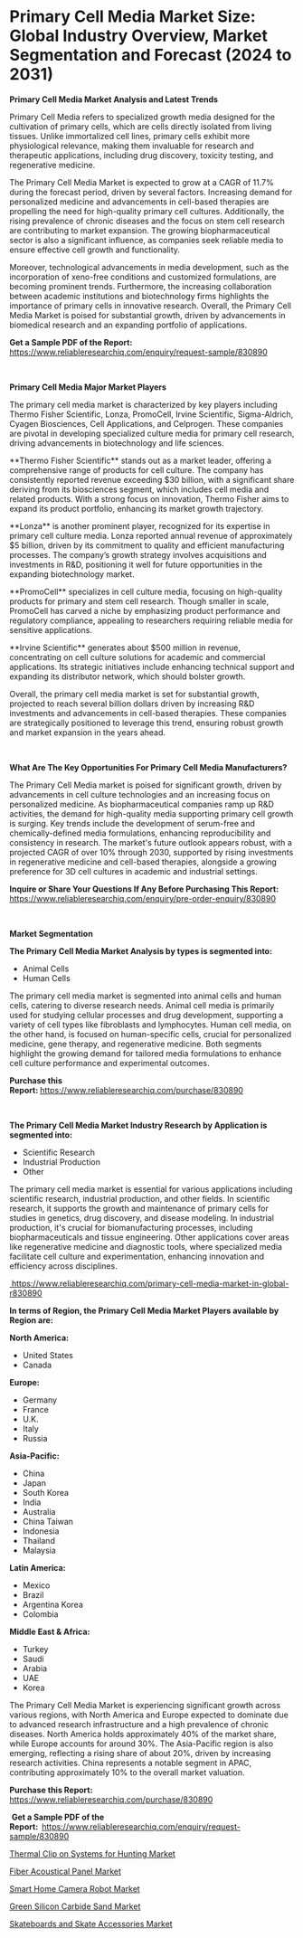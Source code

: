 <p><h1>Primary Cell Media Market Size: Global Industry Overview, Market Segmentation and Forecast (2024 to 2031)</h1></p><p><strong>Primary Cell Media Market Analysis and Latest Trends</strong></p>
<p><p>Primary Cell Media refers to specialized growth media designed for the cultivation of primary cells, which are cells directly isolated from living tissues. Unlike immortalized cell lines, primary cells exhibit more physiological relevance, making them invaluable for research and therapeutic applications, including drug discovery, toxicity testing, and regenerative medicine.</p><p>The Primary Cell Media Market is expected to grow at a CAGR of 11.7% during the forecast period, driven by several factors. Increasing demand for personalized medicine and advancements in cell-based therapies are propelling the need for high-quality primary cell cultures. Additionally, the rising prevalence of chronic diseases and the focus on stem cell research are contributing to market expansion. The growing biopharmaceutical sector is also a significant influence, as companies seek reliable media to ensure effective cell growth and functionality.</p><p>Moreover, technological advancements in media development, such as the incorporation of xeno-free conditions and customized formulations, are becoming prominent trends. Furthermore, the increasing collaboration between academic institutions and biotechnology firms highlights the importance of primary cells in innovative research. Overall, the Primary Cell Media Market is poised for substantial growth, driven by advancements in biomedical research and an expanding portfolio of applications.</p></p>
<p><strong>Get a Sample PDF of the Report:&nbsp;</strong> <a href="https://www.reliableresearchiq.com/enquiry/request-sample/830890?utm_campaign=100&utm_medium=2&utm_source=Github&utm_content=ia&utm_term=13102024&utm_id=primary-cell-media">https://www.reliableresearchiq.com/enquiry/request-sample/830890</a></p>
<p>&nbsp;</p>
<p><strong>Primary Cell Media Major Market Players</strong></p>
<p><p>The primary cell media market is characterized by key players including Thermo Fisher Scientific, Lonza, PromoCell, Irvine Scientific, Sigma-Aldrich, Cyagen Biosciences, Cell Applications, and Celprogen. These companies are pivotal in developing specialized culture media for primary cell research, driving advancements in biotechnology and life sciences.</p><p>**Thermo Fisher Scientific** stands out as a market leader, offering a comprehensive range of products for cell culture. The company has consistently reported revenue exceeding $30 billion, with a significant share deriving from its biosciences segment, which includes cell media and related products. With a strong focus on innovation, Thermo Fisher aims to expand its product portfolio, enhancing its market growth trajectory.</p><p>**Lonza** is another prominent player, recognized for its expertise in primary cell culture media. Lonza reported annual revenue of approximately $5 billion, driven by its commitment to quality and efficient manufacturing processes. The company’s growth strategy involves acquisitions and investments in R&D, positioning it well for future opportunities in the expanding biotechnology market.</p><p>**PromoCell** specializes in cell culture media, focusing on high-quality products for primary and stem cell research. Though smaller in scale, PromoCell has carved a niche by emphasizing product performance and regulatory compliance, appealing to researchers requiring reliable media for sensitive applications.</p><p>**Irvine Scientific** generates about $500 million in revenue, concentrating on cell culture solutions for academic and commercial applications. Its strategic initiatives include enhancing technical support and expanding its distributor network, which should bolster growth.</p><p>Overall, the primary cell media market is set for substantial growth, projected to reach several billion dollars driven by increasing R&D investments and advancements in cell-based therapies. These companies are strategically positioned to leverage this trend, ensuring robust growth and market expansion in the years ahead.</p></p>
<p>&nbsp;</p>
<p><strong>What Are The Key Opportunities For Primary Cell Media Manufacturers?</strong></p>
<p><p>The Primary Cell Media market is poised for significant growth, driven by advancements in cell culture technologies and an increasing focus on personalized medicine. As biopharmaceutical companies ramp up R&D activities, the demand for high-quality media supporting primary cell growth is surging. Key trends include the development of serum-free and chemically-defined media formulations, enhancing reproducibility and consistency in research. The market's future outlook appears robust, with a projected CAGR of over 10% through 2030, supported by rising investments in regenerative medicine and cell-based therapies, alongside a growing preference for 3D cell cultures in academic and industrial settings.</p></p>
<p><strong>Inquire or Share Your Questions If Any Before Purchasing This Report:</strong> <a href="https://www.reliableresearchiq.com/enquiry/pre-order-enquiry/830890?utm_campaign=100&utm_medium=2&utm_source=Github&utm_content=ia&utm_term=13102024&utm_id=primary-cell-media">https://www.reliableresearchiq.com/enquiry/pre-order-enquiry/830890</a></p>
<p>&nbsp;</p>
<p><strong>Market Segmentation</strong></p>
<p><strong>The Primary Cell Media Market Analysis by types is segmented into:</strong></p>
<p><ul><li>Animal Cells</li><li>Human Cells</li></ul></p>
<p><p>The primary cell media market is segmented into animal cells and human cells, catering to diverse research needs. Animal cell media is primarily used for studying cellular processes and drug development, supporting a variety of cell types like fibroblasts and lymphocytes. Human cell media, on the other hand, is focused on human-specific cells, crucial for personalized medicine, gene therapy, and regenerative medicine. Both segments highlight the growing demand for tailored media formulations to enhance cell culture performance and experimental outcomes.</p></p>
<p><strong>Purchase this Report:&nbsp;</strong><a href="https://www.reliableresearchiq.com/purchase/830890?utm_campaign=100&utm_medium=2&utm_source=Github&utm_content=ia&utm_term=13102024&utm_id=primary-cell-media">https://www.reliableresearchiq.com/purchase/830890</a></p>
<p>&nbsp;</p>
<p><strong>The Primary Cell Media Market Industry Research by Application is segmented into:</strong></p>
<p><ul><li>Scientific Research</li><li>Industrial Production</li><li>Other</li></ul></p>
<p><p>The primary cell media market is essential for various applications including scientific research, industrial production, and other fields. In scientific research, it supports the growth and maintenance of primary cells for studies in genetics, drug discovery, and disease modeling. In industrial production, it's crucial for biomanufacturing processes, including biopharmaceuticals and tissue engineering. Other applications cover areas like regenerative medicine and diagnostic tools, where specialized media facilitate cell culture and experimentation, enhancing innovation and efficiency across disciplines.</p></p>
<p><a href="https://www.reliableresearchiq.com/primary-cell-media-market-in-global-r830890?utm_campaign=100&utm_medium=2&utm_source=Github&utm_content=ia&utm_term=13102024&utm_id=primary-cell-media">&nbsp;https://www.reliableresearchiq.com/primary-cell-media-market-in-global-r830890</a></p>
<p><strong>In terms of Region, the Primary Cell Media Market Players available by Region are:</strong></p>
<p>
    <p> <strong> North America: </strong>
        <ul>
            <li>United States</li>
            <li>Canada</li>
        </ul>
        </p> 
    <p> <strong> Europe: </strong>
        <ul>
            <li>Germany</li>
            <li>France</li>
            <li>U.K.</li>
            <li>Italy</li>
            <li>Russia</li>
        </ul>
        </p> 
    <p> <strong> Asia-Pacific: </strong>
        <ul>
            <li>China</li>
            <li>Japan</li>
            <li>South Korea</li>
            <li>India</li>
            <li>Australia</li>
            <li>China Taiwan</li>
            <li>Indonesia</li>
            <li>Thailand</li>
            <li>Malaysia</li>
        </ul>
        </p> 
    <p> <strong> Latin America: </strong>
        <ul>
            <li>Mexico</li>
            <li>Brazil</li>
            <li>Argentina Korea</li>
            <li>Colombia</li>
        </ul>
        </p> 
    <p> <strong> Middle East & Africa: </strong>
        <ul>
            <li>Turkey</li>
            <li>Saudi</li>
            <li>Arabia</li>
            <li>UAE</li>
            <li>Korea</li>
        </ul>
    </p>
    </p>
<p><p>The Primary Cell Media Market is experiencing significant growth across various regions, with North America and Europe expected to dominate due to advanced research infrastructure and a high prevalence of chronic diseases. North America holds approximately 40% of the market share, while Europe accounts for around 30%. The Asia-Pacific region is also emerging, reflecting a rising share of about 20%, driven by increasing research activities. China represents a notable segment in APAC, contributing approximately 10% to the overall market valuation.</p></p>
<p><strong>Purchase this Report: </strong><a href="https://www.reliableresearchiq.com/purchase/830890?utm_campaign=100&utm_medium=2&utm_source=Github&utm_content=ia&utm_term=13102024&utm_id=primary-cell-media">https://www.reliableresearchiq.com/purchase/830890</a></p>
<p>&nbsp;<strong>Get a Sample PDF of the Report:&nbsp;&nbsp;</strong><a href="https://www.reliableresearchiq.com/enquiry/request-sample/830890?utm_campaign=100&utm_medium=2&utm_source=Github&utm_content=ia&utm_term=13102024&utm_id=primary-cell-media">https://www.reliableresearchiq.com/enquiry/request-sample/830890</a></p>
<p><strong></strong></p>
<p><p><a href="https://www.linkedin.com/pulse/global-thermal-clip-systems-hunting-market-product-types-exfve?utm_campaign=100&utm_medium=2&utm_source=Github&utm_content=ia&utm_term=13102024&utm_id=primary-cell-media">Thermal Clip on Systems for Hunting Market</a></p><p><a href="https://www.linkedin.com/pulse/fiber-acoustical-panel-market-strategic-insights-product-evolution-2mkie?utm_campaign=100&utm_medium=2&utm_source=Github&utm_content=ia&utm_term=13102024&utm_id=primary-cell-media">Fiber Acoustical Panel Market</a></p><p><a href="https://github.com/maximinauago/Market-Research-Report-List-1/blob/main/smart-home-camera-robot-market.md?utm_campaign=100&utm_medium=2&utm_source=Github&utm_content=ia&utm_term=13102024&utm_id=primary-cell-media">Smart Home Camera Robot Market</a></p><p><a href="https://github.com/nifongekclosebn1/Market-Research-Report-List-1/blob/main/green-silicon-carbide-sand-market.md?utm_campaign=100&utm_medium=2&utm_source=Github&utm_content=ia&utm_term=13102024&utm_id=primary-cell-media">Green Silicon Carbide Sand Market</a></p><p><a href="https://www.linkedin.com/pulse/global-skateboards-skate-accessories-market-status-2024-2031-v34ie?utm_campaign=100&utm_medium=2&utm_source=Github&utm_content=ia&utm_term=13102024&utm_id=primary-cell-media">Skateboards and Skate Accessories Market</a></p></p>